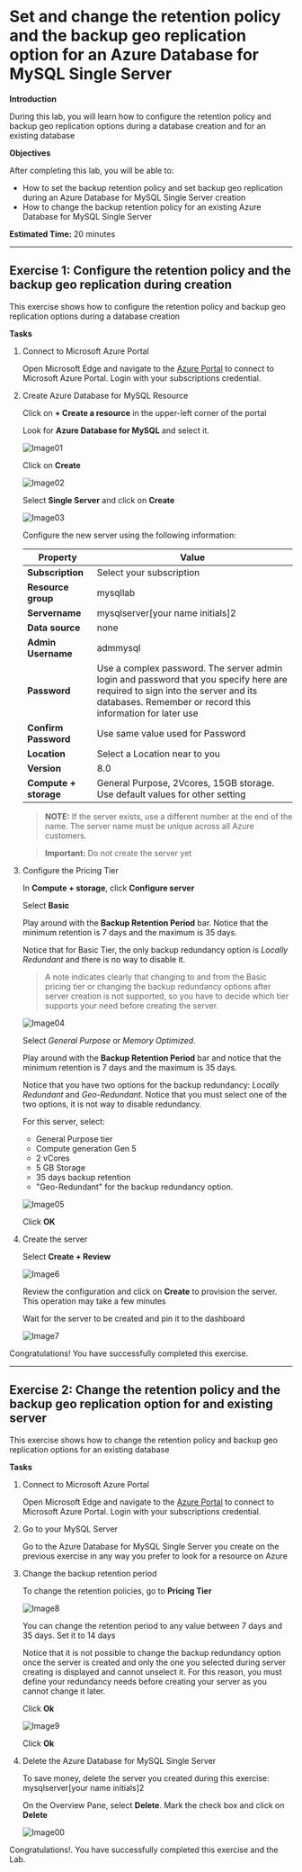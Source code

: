 # Set and change the retention policy and the backup geo replication option for an Azure Database for MySQL Single Server

**Introduction** 

During this lab, you will learn how to configure the retention policy and backup geo replication options during a database creation and for an existing database

**Objectives** 

After completing this lab, you will be able to: 

- How to set the backup retention policy and set backup geo replication during an Azure Database for MySQL Single Server creation
- How to change the backup retention policy for an existing Azure Database for MySQL Single Server

**Estimated Time:** 20 minutes

---

## Exercise 1: Configure the retention policy and the backup geo replication during creation

This exercise shows how to configure the retention policy and backup geo replication options during a database creation

**Tasks**

1. Connect to Microsoft Azure Portal
    
   Open Microsoft Edge and navigate to the [Azure Portal](http://ms.portal.azure.com) to connect to Microsoft Azure Portal. Login with your subscriptions credential.
    
1. Create Azure Database for MySQL Resource
    
   Click on **+ Create a resource** in the upper-left corner of the portal
    
   Look for **Azure Database for MySQL** and select it.
    
   ![Image01](Media/image01.png)
    
   Click on **Create**
    
   ![Image02](Media/image02.png)
    
   Select **Single Server** and click on **Create**
    
   ![Image03](Media/image03.png)
    
   Configure the new server using the following information:

   | Property             | Value                              |
   | -------------------- | -----------------------------------|
   | **Subscription**     | Select your subscription           |
   | **Resource group**   | mysqllab                           |
   | **Servername**       | mysqlserver[your name initials]2   |
   | **Data source**      | none                               |
   | **Admin Username**   | admmysql                           |
   | **Password**         | Use a complex password. The server admin login and password that you specify here are required to sign into the server and its databases. Remember or record this information for later use                              |
   | **Confirm Password** | Use same value used for Password   |
   | **Location**         | Select a Location near to you    |
   | **Version**          | 8.0                                |
   | **Compute + storage**| General Purpose, 2Vcores, 15GB storage. Use default values for other setting |        

   >**NOTE:** If the server exists, use a different number at the end of the name. The server name must be unique across all Azure customers.
   
   >**Important:** Do not create the server yet

1. Configure the Pricing Tier
    
   In **Compute + storage**, click **Configure server**

   Select **Basic**
    
   Play around with the **Backup Retention Period** bar. Notice that the minimum retention is 7 days and the maximum is 35 days.
    
   Notice that for Basic Tier, the only backup redundancy option is *Locally Redundant* and there is no way to disable it.

   >A note indicates clearly that changing to and from the Basic pricing tier or changing the backup redundancy options after server creation is not supported, so you have to decide which tier supports your need before creating the server.

   ![Image04](Media/image04.png)

   Select *General Purpose* or *Memory Optimized*.

   Play around with the **Backup Retention Period** bar and notice that the minimum retention is 7 days and the maximum is 35 days.

   Notice that you have two options for the backup redundancy: *Locally Redundant* and *Geo-Redundant*. Notice that you must select one of the two options, it is not way to disable redundancy.

   For this server, select:
   - General Purpose tier
   - Compute generation Gen 5
   - 2 vCores
   - 5 GB Storage
   - 35 days backup retention
   - "Geo-Redundant" for the backup redundancy option.
  
   ![Image05](Media/image05.png)
    
   Click **OK**

1. Create the server
    
   Select **Create + Review**
    
   ![Image6](Media/image6.png)
    
   Review the configuration and click on **Create** to provision the server. This operation may take a few minutes
    
   Wait for the server to be created and pin it to the dashboard
    
   ![Image7](Media/image7.png)

Congratulations! You have successfully completed this exercise.

---

## Exercise 2: Change the retention policy and the backup geo replication option for and existing server

This exercise shows how to change the retention policy and backup geo replication options for an existing database

**Tasks**

1. Connect to Microsoft Azure Portal
    
   Open Microsoft Edge and navigate to the [Azure Portal](http://ms.portal.azure.com) to connect to Microsoft Azure Portal. Login with your subscriptions credential.
    

1. Go to your MySQL Server
    
   Go to the Azure Database for MySQL Single Server you create on the previous exercise in any way you prefer to look for a resource on Azure

1. Change the backup retention period
    
   To change the retention policies, go to **Pricing Tier**
    
   ![Image8](Media/image8.png)
    
   You can change the retention period to any value between 7 days and 35 days. Set it to 14 days
    
   Notice that it is not possible to change the backup redundancy option once the server is created and only the one you selected during server creating is displayed and cannot unselect it. For this reason, you must define your redundancy needs before creating your server as you cannot change it later.
    
   Click **Ok**

   ![Image9](Media/image9.png)

   Click **Ok**

1. Delete the Azure Database for MySQL Single Server
    
   To save money, delete the server you created during this exercise: mysqlserver[your name initials]2
    
   On the Overview Pane, select **Delete**. Mark the check box and click on **Delete**
    
   ![Image00](Media/image00.png)

Congratulations!. You have successfully completed this exercise and the Lab. 